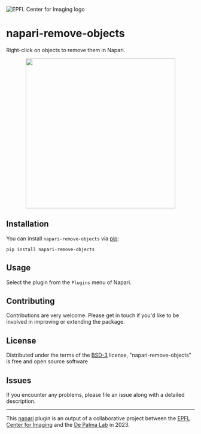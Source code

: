![EPFL Center for Imaging logo](https://imaging.epfl.ch/resources/logo-for-gitlab.svg)
# napari-remove-objects

Right-click on objects to remove them in Napari.

<p align="center">
    <img src="https://github.com/MalloryWittwer/napari-remove-objects/blob/main/assets/screenshot.gif" height="400">
</p>

## Installation

You can install `napari-remove-objects` via [pip]:

    pip install napari-remove-objects

## Usage

Select the plugin from the `Plugins` menu of Napari.

## Contributing

Contributions are very welcome. Please get in touch if you'd like to be involved in improving or extending the package.

## License

Distributed under the terms of the [BSD-3] license,
"napari-remove-objects" is free and open source software

## Issues

If you encounter any problems, please file an issue along with a detailed description.

----------------------------------

This [napari] plugin is an output of a collaborative project between the [EPFL Center for Imaging](https://imaging.epfl.ch/) and the [De Palma Lab](https://www.epfl.ch/labs/depalma-lab/) in 2023.

[napari]: https://github.com/napari/napari
[BSD-3]: http://opensource.org/licenses/BSD-3-Clause
[napari]: https://github.com/napari/napari
[pip]: https://pypi.org/project/pip/

